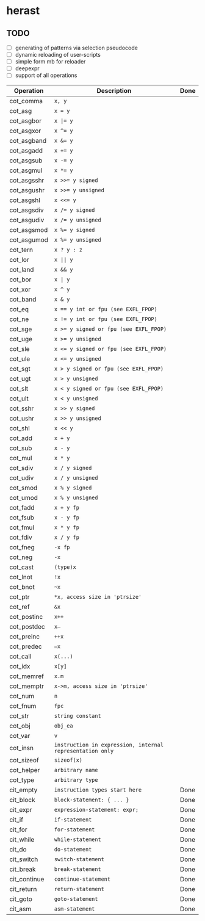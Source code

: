 # herast

## TODO
  - [ ] generating of patterns via selection pseudocode
  - [ ] dynamic reloading of user-scripts
  - [ ] simple form mb for reloader
  - [ ] deepexpr
  - [ ] support of all operations

| Operation | Description | Done |
|-----------|-------------|------|
| cot_comma | `x, y` | |
| cot_asg | `x = y` | |
| cot_asgbor | `x \|= y` | |
| cot_asgxor | `x ^= y` | |
| cot_asgband | `x &= y` | |
| cot_asgadd | `x += y` | |
| cot_asgsub | `x -= y` | |
| cot_asgmul | `x *= y` | |
| cot_asgsshr | `x >>= y signed` | |
| cot_asgushr | `x >>= y unsigned` | |
| cot_asgshl | `x <<= y` | |
| cot_asgsdiv | `x /= y signed` | |
| cot_asgudiv | `x /= y unsigned` | |
| cot_asgsmod | `x %= y signed` | |
| cot_asgumod | `x %= y unsigned` | |
| cot_tern | `x ? y : z` | |
| cot_lor | `x \|\| y` | |
| cot_land | `x && y` | |
| cot_bor | `x \| y` | |
| cot_xor | `x ^ y` | |
| cot_band | `x & y` | |
| cot_eq | `x == y int or fpu (see EXFL_FPOP)` | |
| cot_ne | `x != y int or fpu (see EXFL_FPOP)` | |
| cot_sge | `x >= y signed or fpu (see EXFL_FPOP)` | |
| cot_uge | `x >= y unsigned` | |
| cot_sle | `x <= y signed or fpu (see EXFL_FPOP)` | |
| cot_ule | `x <= y unsigned` | |
| cot_sgt | `x > y signed or fpu (see EXFL_FPOP)` | |
| cot_ugt | `x > y unsigned` | |
| cot_slt | `x < y signed or fpu (see EXFL_FPOP)` | |
| cot_ult | `x < y unsigned` | |
| cot_sshr | `x >> y signed` | |
| cot_ushr | `x >> y unsigned` | |
| cot_shl | `x << y` | |
| cot_add | `x + y` | |
| cot_sub | `x - y` | |
| cot_mul | `x * y` | |
| cot_sdiv | `x / y signed` | |
| cot_udiv | `x / y unsigned` | |
| cot_smod | `x % y signed` | |
| cot_umod | `x % y unsigned` | |
| cot_fadd | `x + y fp` | |
| cot_fsub | `x - y fp` | |
| cot_fmul | `x * y fp` | |
| cot_fdiv | `x / y fp` | |
| cot_fneg | `-x fp` | |
| cot_neg | `-x` | |
| cot_cast | `(type)x` | |
| cot_lnot | `!x` | |
| cot_bnot | `~x` | |
| cot_ptr | `*x, access size in 'ptrsize'` | |
| cot_ref | `&x` | |
| cot_postinc | `x++` | |
| cot_postdec | `x–` | |
| cot_preinc | `++x` | |
| cot_predec | `–x` | |
| cot_call | `x(...)` | |
| cot_idx | `x[y]` | |
| cot_memref | `x.m` | |
| cot_memptr | `x->m, access size in 'ptrsize'` | |
| cot_num | `n` | |
| cot_fnum | `fpc` | |
| cot_str | `string constant` | |
| cot_obj | `obj_ea` | |
| cot_var | `v` | |
| cot_insn | `instruction in expression, internal representation only` | |
| cot_sizeof | `sizeof(x)` | |
| cot_helper | `arbitrary name` | |
| cot_type | `arbitrary type` | |
| cit_empty | `instruction types start here` | Done|
| cit_block | `block-statement: { ... }` |Done |
| cit_expr | `expression-statement: expr;` |Done |
| cit_if | `if-statement` | Done|
| cit_for | `for-statement` | Done|
| cit_while | `while-statement` |Done |
| cit_do | `do-statement` |Done |
| cit_switch | `switch-statement` | Done|
| cit_break | `break-statement` | Done|
| cit_continue | `continue-statement` | Done |
| cit_return | `return-statement` | Done|
| cit_goto | `goto-statement` | Done|
| cit_asm | `asm-statement` | Done |
